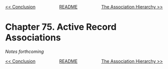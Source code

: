 <div>
<div style='float: left'><a href='ch74-conclusion.md'>&lt;&lt; Conclusion</a></div>
<div style='float: right'><a href='ch76-the-association-hierarchy.md'>The Association Hierarchy &gt;&gt;</a></div>
<div style='float: inline-auto;text-align:center'><a href='README.md'>README</a></div>
<div style="clear: both"></div>
</div>

# Chapter 75. Active Record Associations

*Notes forthcoming*

<div>
<div style='float: left'><a href='ch74-conclusion.md'>&lt;&lt; Conclusion</a></div>
<div style='float: right'><a href='ch76-the-association-hierarchy.md'>The Association Hierarchy &gt;&gt;</a></div>
<div style='float: inline-auto;text-align:center'><a href='README.md'>README</a></div>
<div style="clear: both"></div>
</div>